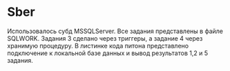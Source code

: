 # Sber

Использовалось субд MSSQLServer. Все задания представлены в файле SQLWORK. Задания 3 сделано через триггеры, а задание 4 через хранимую процедуру. В листинке кода питона представлено подключение к локальной базе данных и вывод результатов 1,2 и 5 задания.
